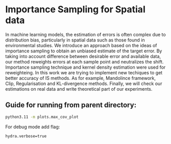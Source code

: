 # Importance Sampling for Spatial data

In machine learning models, the estimation of errors is often
complex due to distribution bias, particularly in spatial data such as
those found in environmental studies. We introduce an approach based
on the ideas of importance sampling to obtain an unbiased estimate of
the target error. By taking into account difference between desirable error
and available data, our method reweights errors at each sample point and
neutralizes the shift. Importance sampling technique and kernel density
estimation were used for reweighteing. In this work we are trying to implement new techiques to get better accuracy of IS methods. 
As for example, Mandolince framework, Clip, Regularisation and KL-divergence methods.
Finally, we will check our estimations on real data and write theoretical part of our experiments.

## Guide for running from parent directory:
```bash
python3.11 -m plots.max_cov_plot 
```

For debug mode add flag:
```bash
hydra.verbose=true
```